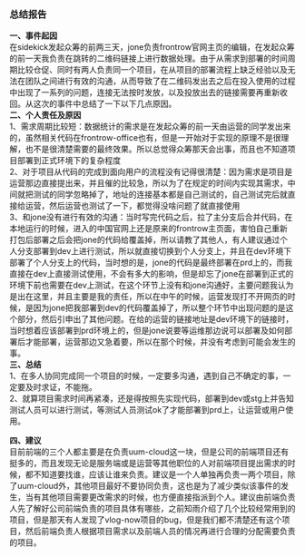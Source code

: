 ### 总结报告  
**一、事件起因**  
在sidekick发起众筹的前两三天，jone负责frontrow官网主页的编辑，在发起众筹的前一天我负责在跳转的二维码链接上进行数据处理。由于从需求到部署的时间周期比较仓促、同时有两人负责同一个项目，在从项目的部署流程上缺乏经验以及无法在团队之间进行有效的沟通，从而导致了在二维码发出去之后在投入使用的过程中出现了一系列的问题，连接无法按时发放，以及投放出去的链接需要再重新收回。从这次的事件中总结了一下以下几点原因。  
**二、个人责任及原因**  
1、需求周期比较短：数据统计的需求是在发起众筹的前一天由运营的同学发出来的，虽然相关代码在frontrow-office也有，但是一开始对于实现的原理不是很理解，也不是很清楚需要的最终效果。所以总觉得众筹那天会出事，而且也不知道项目部署到正式环境下的复杂程度  
2、对于项目从代码的完成到面向用户的流程没有记得很清楚：因为需求是项目是运营那边直接提出来，并且催的比较急，所以为了在规定的时间内实现其需求，中间就把测试的同学忽略掉了，地址的连接基本都是自己测试的，自己测试完后就直接给运营，然后运营也测试了一下，都觉得没啥问题了就直接使用  
3、和jone没有进行有效的沟通：当时写完代码之后，拉了主分支后合并代码，在本地运行的时候，进入的中国官网上还是原来的frontrow主页面，害怕自己重新打包后部署之后会把jone的代码给覆盖掉，所以请教了其他人，有人建议通过个人分支部署到dev上进行测试，所以就直接切换到个人分支上，并且在dev环境下部署了个人分支上的代码，当时想的是，jone的代码是最终部署在prd上的，而我直接在dev上直接测试使用，不会有多大的影响，但是却忘了jone在部署到正式的环境下前也需要在dev上测试，在这个环节上没有和jone沟通好，主要问题我认为是出在这里，并且主要是我的责任，所以在中午的时候，运营发现打不开网页的时候，是因为jone把我部署到dev的代码覆盖掉了，所以整个环节中出现问题的是这个部分，然后引申出了其他问题。在给的运营的链接地址是dev环境下的链接时，当时想着应该部署到prd环境上的，但是jone说要等运维那边说可以部署及如何部署后才能部署，运营那边又急着要，所以在那个时候，并没有考虑到可能会发生的事。  
**三、总结**    
1、在多人协同完成同一个项目的时候，一定要多沟通，遇到自己不确定的事，一定要及时求证，不能拖。  
2、就算项目需求时间再紧凑，还是得按照先实现代码，部署到dev或stg上并告知测试人员可以进行测试，等测试人员测试ok了才能部署到prd上，让运营或用户使用。  
  
**四、建议**  
目前前端的三个人都主要是在负责uum-cloud这一块，但是公司的前端项目还有挺多的，而且发现无论是服务端或是运营等其他职位的人对前端项目提出需求的时候，都不知道要找谁，应该让谁来负责。建议是一个人单独再负责一两个项目，除了uum-cloud外，其他项目最好不要协同负责，这也是为了减少类似该事件的发生，当有其他项目需要更改需求的时候，也方便直接指派到个人。建议由前端负责人先了解好公司前端负责的项目具体有哪些，之前知雨介绍了几个比较经常用到的项目，但是那天有人发现了vlog-now项目的bug，但是我们都不清楚还有这个项目，然后前端负责人根据项目需求以及前端人员的情况再进行合理的分配需要负责的项目。